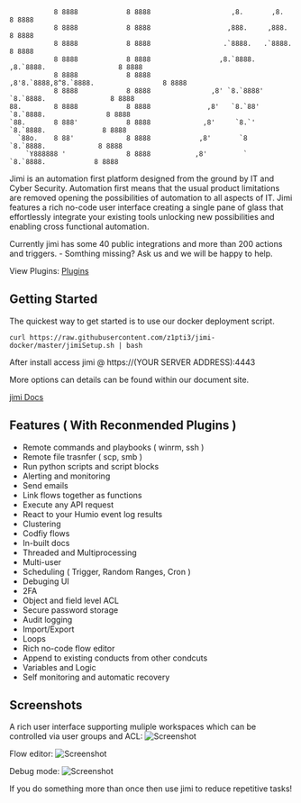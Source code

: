 
```
           8 8888            8 8888                    ,8.       ,8.                     8 8888
           8 8888            8 8888                   ,888.     ,888.                    8 8888
           8 8888            8 8888                  .`8888.   .`8888.                   8 8888
           8 8888            8 8888                 ,8.`8888. ,8.`8888.                  8 8888
           8 8888            8 8888                ,8'8.`8888,8^8.`8888.                 8 8888
           8 8888            8 8888               ,8' `8.`8888' `8.`8888.                8 8888
88.        8 8888            8 8888              ,8'   `8.`88'   `8.`8888.               8 8888
`88.       8 888'            8 8888             ,8'     `8.`'     `8.`8888.              8 8888
  `88o.    8 88'             8 8888            ,8'       `8        `8.`8888.             8 8888
    `Y888888 '               8 8888           ,8'         `         `8.`8888.            8 8888
```
Jimi is an automation first platform designed from the ground by IT and Cyber Security. Automation first means that the usual product limitations are removed opening the possibilities of automation to all aspects of IT. Jimi features a rich no-code user interface creating a single pane of glass that effortlessly integrate your existing tools unlocking new possibilities and enabling cross functional automation.

Currently jimi has some 40 public integrations and more than 200 actions and triggers. - Somthing missing? Ask us and we will be happy to help.

View Plugins: [Plugins](https://github.com/topics/jimiplugin)

## Getting Started

The quickest way to get started is to use our docker deployment script.

`curl https://raw.githubusercontent.com/z1pti3/jimi-docker/master/jimiSetup.sh | bash`

After install access jimi @ https://(YOUR SERVER ADDRESS):4443

More options can details can be found within our document site.

[jimi Docs](https://z1pti3.github.io/jimiDocs)

## Features ( With Reconmended Plugins )
* Remote commands and playbooks ( winrm, ssh )
* Remote file trasnfer ( scp, smb )
* Run python scripts and script blocks
* Alerting and monitoring
* Send emails
* Link flows together as functions
* Execute any API request
* React to your Humio event log results
* Clustering
* Codfiy flows
* In-built docs 
* Threaded and Multiprocessing
* Multi-user
* Scheduling ( Trigger, Random Ranges, Cron )
* Debuging UI
* 2FA
* Object and field level ACL
* Secure password storage
* Audit logging
* Import/Export
* Loops
* Rich no-code flow editor
* Append to existing conducts from other condcuts
* Variables and Logic
* Self monitoring and automatic recovery

## Screenshots

A rich user interface supporting muliple workspaces which can be controlled via user groups and ACL:
![Screenshot](https://github.com/z1pti3/jimi/raw/v2.0/examples/screenshots/conducts.png)

Flow editor:
![Screenshot](https://github.com/z1pti3/jimi/raw/v2.0/examples/screenshots/flow_new.png)

Debug mode:
![Screenshot](https://github.com/z1pti3/jimi/raw/v2.0/examples/screenshots/debug.png)

If you do something more than once then use jimi to reduce repetitive tasks!
